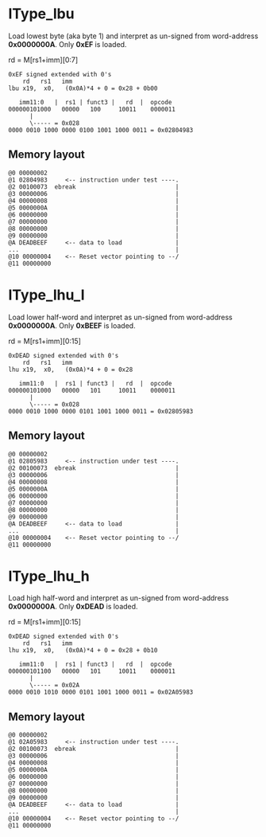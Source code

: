 # IType_lbu
Load lowest byte (aka byte 1) and interpret as un-signed
from word-address **0x0000000A**. Only **0xEF** is loaded.

rd = M[rs1+imm][0:7]

```
0xEF signed extended with 0's
    rd   rs1   imm
lbu x19,  x0,   (0x0A)*4 + 0 = 0x28 + 0b00

   imm11:0   |  rs1 | funct3 |   rd  |  opcode
000000101000   00000   100     10011    0000011
      |
      \----- = 0x028
0000 0010 1000 0000 0100 1001 1000 0011 = 0x02804983
```

## Memory layout
```
@0 00000002
@1 02804983     <-- instruction under test ----.
@2 00100073  ebreak                            |
@3 00000006                                    |
@4 00000008                                    |
@5 0000000A                                    |
@6 00000000                                    |
@7 00000000                                    |
@8 00000000                                    |
@9 00000000                                    |
@A DEADBEEF     <-- data to load               |
...                                            |
@10 00000004    <-- Reset vector pointing to --/
@11 00000000
```

# IType_lhu_l
Load lower half-word and interpret as un-signed
from word-address **0x0000000A**. Only **0xBEEF** is loaded.

rd = M[rs1+imm][0:15]

```
0xDEAD signed extended with 0's
    rd   rs1   imm
lhu x19,  x0,   (0x0A)*4 + 0 = 0x28

   imm11:0   |  rs1 | funct3 |   rd  |  opcode
000000101000   00000   101     10011    0000011
      |
      \----- = 0x028
0000 0010 1000 0000 0101 1001 1000 0011 = 0x02805983
```

## Memory layout
```
@0 00000002
@1 02805983     <-- instruction under test ----.
@2 00100073  ebreak                            |
@3 00000006                                    |
@4 00000008                                    |
@5 0000000A                                    |
@6 00000000                                    |
@7 00000000                                    |
@8 00000000                                    |
@9 00000000                                    |
@A DEADBEEF     <-- data to load               |
...                                            |
@10 00000004    <-- Reset vector pointing to --/
@11 00000000
```

# IType_lhu_h
Load high half-word and interpret as un-signed
from word-address **0x0000000A**. Only **0xDEAD** is loaded.

rd = M[rs1+imm][0:15]

```
0xDEAD signed extended with 0's
    rd   rs1   imm
lhu x19,  x0,   (0x0A)*4 + 0 = 0x28 + 0b10

   imm11:0   |  rs1 | funct3 |   rd  |  opcode
000000101100   00000   101     10011    0000011
      |
      \----- = 0x02A
0000 0010 1010 0000 0101 1001 1000 0011 = 0x02A05983
```

## Memory layout
```
@0 00000002
@1 02A05983     <-- instruction under test ----.
@2 00100073  ebreak                            |
@3 00000006                                    |
@4 00000008                                    |
@5 0000000A                                    |
@6 00000000                                    |
@7 00000000                                    |
@8 00000000                                    |
@9 00000000                                    |
@A DEADBEEF     <-- data to load               |
...                                            |
@10 00000004    <-- Reset vector pointing to --/
@11 00000000
```
